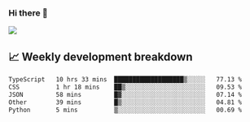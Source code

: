 ### Hi there 👋
<img align="center" src="https://github-readme-stats.vercel.app/api?username=Tumao727&show_icons=true&hide_title=true&theme=dracula" />


## 📈 Weekly development breakdown
<!--START_SECTION:waka-->

```txt
TypeScript   10 hrs 33 mins  ███████████████████▒░░░░░   77.13 %
CSS          1 hr 18 mins    ██▒░░░░░░░░░░░░░░░░░░░░░░   09.53 %
JSON         58 mins         █▓░░░░░░░░░░░░░░░░░░░░░░░   07.14 %
Other        39 mins         █▒░░░░░░░░░░░░░░░░░░░░░░░   04.81 %
Python       5 mins          ▒░░░░░░░░░░░░░░░░░░░░░░░░   00.69 %
```

<!--END_SECTION:waka-->